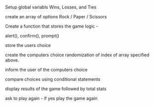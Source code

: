Setup global variabls
Wins, Losses, and Ties

create an array of options
Rock / Paper / Scissors

Create a function that stores the game logic -

alert(), confirm(), prompt()

store the users choice

create the computers choice
randomization of index of array specified above.

inform the user of the computers choice

compare choices using conditional statements

display results of the game followed by total stats

ask to play again - if yes play the game again